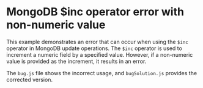 # MongoDB $inc operator error with non-numeric value
This example demonstrates an error that can occur when using the `$inc` operator in MongoDB update operations. The `$inc` operator is used to increment a numeric field by a specified value.  However, if a non-numeric value is provided as the increment, it results in an error.

The `bug.js` file shows the incorrect usage, and `bugSolution.js` provides the corrected version.

